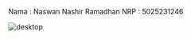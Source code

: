 Nama	: Naswan Nashir Ramadhan
NRP	: 5025231246

![desktop](https://github.com/mnnns/Penugasan-Linux-Bayucaraka/assets/144260640/aed0c157-e858-4f52-9010-05da5de5208f)
